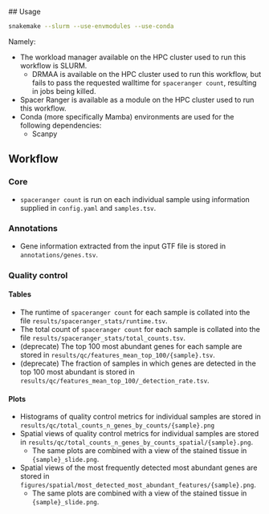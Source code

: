 
## Usage

```bash
snakemake --slurm --use-envmodules --use-conda
```

Namely:

- The workload manager available on the HPC cluster used to run this workflow is SLURM.
  - DRMAA is available on the HPC cluster used to run this workflow,
    but fails to pass the requested walltime for `spaceranger count`,
    resulting in jobs being killed.
- Spacer Ranger is available as a module on the HPC cluster used to run this workflow.
- Conda (more specifically Mamba) environments are used for the following dependencies:
  - Scanpy

## Workflow

### Core

- `spaceranger count` is run on each individual sample using information supplied in `config.yaml` and `samples.tsv`.

### Annotations

- Gene information extracted from the input GTF file is stored in `annotations/genes.tsv`.

### Quality control

#### Tables

- The runtime of `spaceranger count` for each sample is collated into the file `results/spaceranger_stats/runtime.tsv`.
- The total count of `spaceranger count` for each sample is collated into the file `results/spaceranger_stats/total_counts.tsv`.
- (deprecate) The top 100 most abundant genes for each sample are stored in `results/qc/features_mean_top_100/{sample}.tsv`.
- (deprecate) The fraction of samples in which genes are detected in the top 100 most abundant is stored in `results/qc/features_mean_top_100/_detection_rate.tsv`.

#### Plots

- Histograms of quality control metrics for individual samples are stored in `results/qc/total_counts_n_genes_by_counts/{sample}.png`
- Spatial views of quality control metrics for individual samples are stored in `results/qc/total_counts_n_genes_by_counts_spatial/{sample}.png`.
  + The same plots are combined with a view of the stained tissue in `{sample}_slide.png`.
- Spatial views of the most frequently detected most abundant genes are stored in `figures/spatial/most_detected_most_abundant_features/{sample}.png`.
  + The same plots are combined with a view of the stained tissue in `{sample}_slide.png`.
